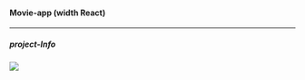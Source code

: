 #### Movie-app (width React) 
---

##### project-Info

<a href="https://www.notion.so/React-Vue-Movie-739abd676a614cae856aa99ae75bfe2a">
<img src="https://img.shields.io/badge/Notion-white?style=flat&logo=Notion&logoColor=black"/>
</a>



